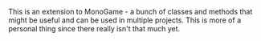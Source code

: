 This is an extension to MonoGame - a bunch of classes and methods that might be useful and can be used in multiple projects. This is more of a personal thing since there really isn't that much yet.
